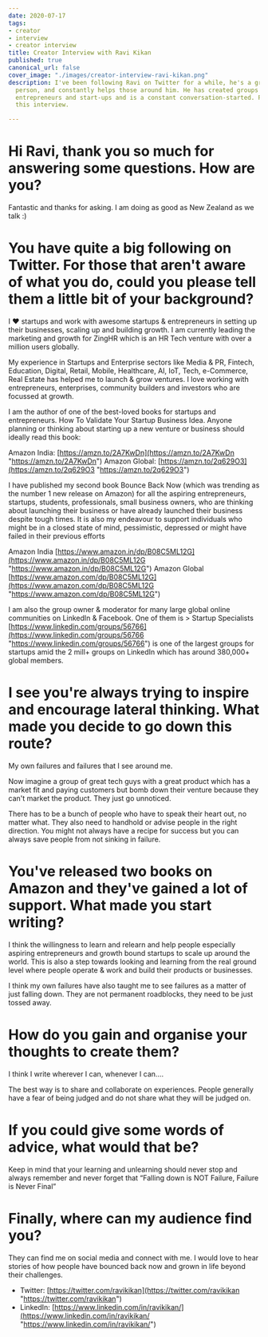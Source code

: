 ```yaml
---
date: 2020-07-17
tags:
- creator
- interview
- creator interview
title: Creator Interview with Ravi Kikan
published: true
canonical_url: false
cover_image: "./images/creator-interview-ravi-kikan.png"
description: I've been following Ravi on Twitter for a while, he's a great supportive
  person, and constantly helps those around him. He has created groups to help support
  entrepreneurs and start-ups and is a constant conversation-started. Please enjoy
  this interview.

---
```

# Hi Ravi, thank you so much for answering some questions. How are you?

Fantastic and thanks for asking. I am doing as good as New Zealand as we talk :)

# You have quite a big following on Twitter. For those that aren't aware of what you do, could you please tell them a little bit of your background?

I ❤️ startups and work with awesome startups & entrepreneurs in setting up their businesses, scaling up and building growth. I am currently leading the marketing and growth for ZingHR which is an HR Tech venture with over a million users globally.

My experience in Startups and Enterprise sectors like Media & PR, Fintech, Education, Digital, Retail, Mobile, Healthcare, AI, IoT, Tech, e-Commerce, Real Estate has helped me to launch & grow ventures. I love working with entrepreneurs, enterprises, community builders and investors who are focussed at growth.

I am the author of one of the best-loved books for startups and entrepreneurs. How To Validate Your Startup Business Idea. Anyone planning or thinking about starting up a new venture or business should ideally read this book:

Amazon India: [https://amzn.to/2A7KwDn](https://amzn.to/2A7KwDn "https://amzn.to/2A7KwDn") Amazon Global: [https://amzn.to/2q629O3](https://amzn.to/2q629O3 "https://amzn.to/2q629O3")

I have published my second book Bounce Back Now (which was trending as the number 1 new release on Amazon) for all the aspiring entrepreneurs, startups, students, professionals, small business owners, who are thinking about launching their business or have already launched their business despite tough times. It is also my endeavour to support individuals who might be in a closed state of mind, pessimistic, depressed or might have failed in their previous efforts

Amazon India [https://www.amazon.in/dp/B08C5ML12G](https://www.amazon.in/dp/B08C5ML12G "https://www.amazon.in/dp/B08C5ML12G") Amazon Global [https://www.amazon.com/dp/B08C5ML12G](https://www.amazon.com/dp/B08C5ML12G "https://www.amazon.com/dp/B08C5ML12G")

I am also the group owner & moderator for many large global online communities on LinkedIn & Facebook. One of them is > Startup Specialists [https://www.linkedin.com/groups/56766](https://www.linkedin.com/groups/56766 "https://www.linkedin.com/groups/56766") is one of the largest groups for startups amid the 2 mill+ groups on LinkedIn which has around 380,000+ global members.

# I see you're always trying to inspire and encourage lateral thinking. What made you decide to go down this route?

My own failures and failures that I see around me.

Now imagine a group of great tech guys with a great product which has a market fit and paying customers but bomb down their venture because they can't market the product. They just go unnoticed.

There has to be a bunch of people who have to speak their heart out, no matter what. They also need to handhold or advise people in the right direction. You might not always have a recipe for success but you can always save people from not sinking in failure.

# You've released two books on Amazon and they've gained a lot of support. What made you start writing?

I think the willingness to learn and relearn and help people especially aspiring entrepreneurs and growth bound startups to scale up around the world. This is also a step towards looking and learning from the real ground level where people operate & work and build their products or businesses.

I think my own failures have also taught me to see failures as a matter of just falling down. They are not permanent roadblocks, they need to be just tossed away.

# How do you gain and organise your thoughts to create them?

I think I write wherever I can, whenever I can….

The best way is to share and collaborate on experiences. People generally have a fear of being judged and do not share what they will be judged on.

# If you could give some words of advice, what would that be?

Keep in mind that your learning and unlearning should never stop and always remember and never forget that “Falling down is NOT Failure, Failure is Never Final”

# Finally, where can my audience find you?

They can find me on social media and connect with me. I would love to hear stories of how people have bounced back now and grown in life beyond their challenges.

* Twitter: [https://twitter.com/ravikikan](https://twitter.com/ravikikan "https://twitter.com/ravikikan")
* LinkedIn: [https://www.linkedin.com/in/ravikikan/](https://www.linkedin.com/in/ravikikan/ "https://www.linkedin.com/in/ravikikan/")